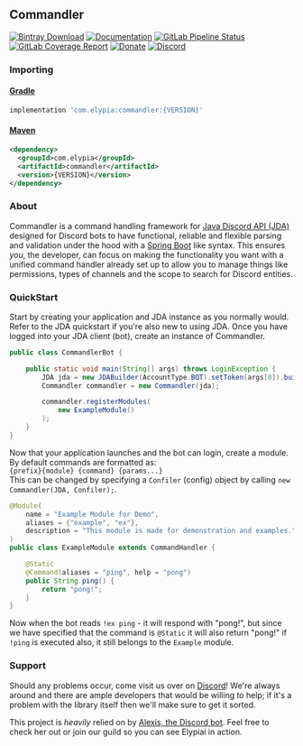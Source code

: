 ## Commandler
[![Bintray Download](https://api.bintray.com/packages/elypia/Commandler/Commandler/images/download.svg)](https://bintray.com/elypia/Commandler/Commandler/_latestVersion)
[![Documentation](https://img.shields.io/badge/Docs-Commandler-blue.svg)](https://commandler.elypia.com/)
[![GitLab Pipeline Status](https://gitlab.com/Elypia/Commandler/badges/master/pipeline.svg)](https://gitlab.com/Elypia/Commandler/commits/master)
[![GitLab Coverage Report](https://gitlab.com/Elypia/Commandler/badges/master/coverage.svg)](https://gitlab.com/Elypia/Commandler/commits/master)
[![Donate](https://img.shields.io/badge/Donate-PayPal-yellow.svg)](https://www.paypal.com/cgi-bin/webscr?cmd=_s-xclick&hosted_button_id=WLA5BMC34SJVG)
[![Discord](https://discordapp.com/api/guilds/184657525990359041/widget.png)](https://discord.gg/hprGMaM)

### Importing
#### [Gradle](https://gradle.org/)
```gradle
implementation 'com.elypia:commandler:{VERSION}'
```

#### [Maven](https://maven.apache.org/)
```xml
<dependency>
  <groupId>com.elypia</groupId>
  <artifactId>commandler</artifactId>
  <version>{VERSION}</version>
</dependency>
```

### About
Commandler is a command handling framework for [Java Discord API (JDA)](https://github.com/DV8FromTheWorld/JDA) designed for Discord bots to have functional, reliable and flexible parsing and validation under the hood with a [Spring Boot](https://github.com/spring-projects/spring-boot) like syntax. This ensures _you_, the developer, can focus on making the functionality you want with a unified command handler already set up to allow you to manage things like permissions, types of channels and the scope to search for Discord entities.

### QuickStart
Start by creating your application and JDA instance as you normally would. Refer to the JDA quickstart if you're also new to using JDA. Once you have logged into your JDA client (bot), create an instance of Commandler.
```java
public class CommandlerBot {

    public static void main(String[] args) throws LoginException {
        JDA jda = new JDABuilder(AccountType.BOT).setToken(args[0]).buildAsync();
        Commandler commandler = new Commandler(jda);

        commandler.registerModules(
            new ExampleModule()
        );
    }
}
```

Now that your application launches and the bot can login, create a module. By default commands are formatted as:  
`{prefix}{module} {command} {params...}`  
This can be changed by specifying a `Confiler` (config) object by calling `new Commandler(JDA, Confiler);`.
```java
@Module(
    name = "Example Module for Demo",
    aliases = {"example", "ex"},
    description = "This module is made for demonstration and examples."
)
public class ExampleModule extends CommandHandler {

    @Static
    @Command(aliases = "ping", help = "pong")
    public String ping() {
        return "pong!";
    }
}
```

Now when the bot reads `!ex ping` - it will respond with "pong!", but since we have specified that the command is `@Static` it will also return "pong!" if `!ping` is executed also, it still belongs to the `Example` module.

### Support
Should any problems occur, come visit us over on [Discord](https://discord.gg/hprGMaM)! We're always around and there are ample developers that would be willing to help; if it's a problem with the library itself then we'll make sure to get it sorted.

This project is _heavily_ relied on by [Alexis, the Discord bot](https://discordapp.com/oauth2/authorize?client_id=230716794212581376&scope=bot). Feel free to check her out or join our guild so you can see Elypiai in action.
